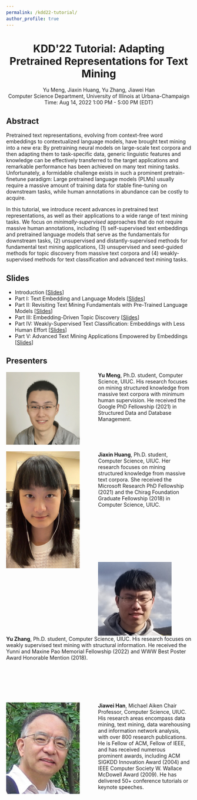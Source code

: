 ```yaml
---
permalink: /kdd22-tutorial/
author_profile: true
---
```


<center>
<h1>
KDD'22 Tutorial: Adapting Pretrained Representations for Text Mining
</h1>
Yu Meng, Jiaxin Huang, Yu Zhang, Jiawei Han<br/>
Computer Science Department, University of Illinois at Urbana-Champaign<br/>
Time: Aug 14, 2022 1:00 PM - 5:00 PM (EDT)
</center>

## Abstract

Pretrained text representations, evolving from context-free word embeddings to contextualized language models, have brought text mining into a new era: 
By pretraining neural models on large-scale text corpora and then adapting them to task-specific data, generic linguistic features and knowledge can be effectively transferred to the target applications and remarkable performance has been achieved on many text mining tasks.
Unfortunately, a formidable challenge exists in such a prominent pretrain-finetune paradigm: Large pretrained language models (PLMs) usually require a massive amount of training data for stable fine-tuning on downstream tasks, while human annotations in abundance can be costly to acquire.

In this tutorial, we introduce recent advances in pretrained text representations, as well as their applications to a wide range of text mining tasks.
We focus on _minimally-supervised_ approaches that do not require massive human annotations, including
(1) self-supervised text embeddings and pretrained language models that serve as the fundamentals for downstream tasks, 
(2) unsupervised and distantly-supervised methods for fundamental text mining applications,
(3) unsupervised and seed-guided methods for topic discovery from massive text corpora
and (4) weakly-supervised methods for text classification and advanced text mining tasks.


## Slides

* Introduction \[[Slides](/files/kdd21-tutorial/Part0.pdf)\]
* Part I: Text Embedding and Language Models \[[Slides](/files/kdd21-tutorial/Part1.pdf)\]
* Part II: Revisiting Text Mining Fundamentals with Pre-Trained Language Models \[[Slides](/files/kdd21-tutorial/Part2.pdf)\]
* Part III: Embedding-Driven Topic Discovery \[[Slides](/files/kdd21-tutorial/Part3.pdf)\]
* Part IV: Weakly-Supervised Text Classification: Embeddings with Less Human Effort \[[Slides](/files/kdd21-tutorial/Part4.pdf)\]
* Part V: Advanced Text Mining Applications Empowered by Embeddings \[[Slides](/files/kdd21-tutorial/Part5.pdf)\]

## Presenters

<img align="left" img src="/images/Yu_Meng.jpg" alt="Yu Meng" style="width: 200px;margin-right:50px;"/>**Yu Meng**, Ph.D. student, Computer Science, UIUC. His research focuses on mining structured knowledge from massive text corpora with minimum human supervision. He received the Google PhD Fellowship (2021) in Structured Data and Database Management.

<br/>
<br/>
<br/>

<img align="left" img src="/images/Jiaxin_Huang.jpg" alt="Jiaxin Huang" style="width: 200px;margin-right:50px;"/>**Jiaxin Huang**, Ph.D. student, Computer Science, UIUC. Her research focuses on mining structured knowledge from massive text corpora. She received the Microsoft Research PhD Fellowship (2021) and the Chirag Foundation Graduate Fellowship (2018) in Computer Science, UIUC.

<br/>
<br/>
<br/>
<br/>
<br/>
<br/>
<br/>

<img align="left" img src="/images/Yu_Zhang.png" alt="Yu Zhang" style="width: 200px;margin-right:50px;"/>**Yu Zhang**, Ph.D. student, Computer Science, UIUC. His research focuses on weakly supervised text mining with structural information. He received the Yunni and Maxine Pao Memorial Fellowship (2022) and WWW Best Poster Award Honorable Mention (2018).

<br/>
<br/>
<br/>
<br/>
<br/>

<img align="left" img src="/images/Jiawei_Han.jpg" alt="Jiawei Han" style="width: 200px;margin-right:50px;"/>**Jiawei Han**, Michael Aiken Chair Professor, Computer Science, UIUC. His research areas encompass data mining, text mining, data warehousing and information network analysis, with over 800 research publications. He is Fellow of ACM, Fellow of IEEE, and has received numerous prominent awards, including ACM SIGKDD Innovation Award (2004) and IEEE Computer Society W. Wallace McDowell Award (2009). He has delivered 50+ conference tutorials or keynote speeches.
